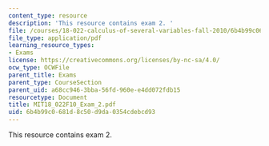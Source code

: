 ```yaml
---
content_type: resource
description: 'This resource contains exam 2. '
file: /courses/18-022-calculus-of-several-variables-fall-2010/6b4b99c0681d8c50d9da0354cdebcd93_MIT18_022F10_Exam_2.pdf
file_type: application/pdf
learning_resource_types:
- Exams
license: https://creativecommons.org/licenses/by-nc-sa/4.0/
ocw_type: OCWFile
parent_title: Exams
parent_type: CourseSection
parent_uid: a68cc946-3bba-56fd-960e-e4dd072fdb15
resourcetype: Document
title: MIT18_022F10_Exam_2.pdf
uid: 6b4b99c0-681d-8c50-d9da-0354cdebcd93
---
```

This resource contains exam 2. 